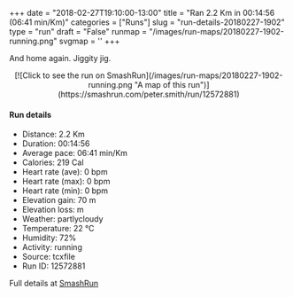 +++
date = "2018-02-27T19:10:00-13:00"
title = "Ran 2.2 Km in 00:14:56 (06:41 min/Km)"
categories = ["Runs"]
slug = "run-details-20180227-1902"
type = "run"
draft = "False"
runmap = "/images/run-maps/20180227-1902-running.png"
svgmap = '<polyline points="60 0, 60 1, 60 2, 59 4, 58 6, 58 7, 57 8, 56 8, 56 10, 56 12, 55 12, 54 13, 54 14, 54 16, 54 16, 53 19, 53 21, 53 24, 53 25, 52 25, 52 26, 55 26, 57 26, 57 27, 57 27, 58 30, 57 32, 55 37, 54 38, 53 40, 52 42, 52 44, 51 45, 50 47, 50 49, 49 50, 44 55, 43 56, 42 59, 41 60, 40 63, 41 68, 42 71, 41 73, 42 75, 42 77, 44 81, 44 83, 44 84, 45 85, 46 85, 49 87, 50 87, 54 87, 55 87, 56 89, 56 89, 54 96, 52 100, 52 100">'
+++

And home again. Jiggity jig. 

<!--more-->

<center>
[![Click to see the run on SmashRun](/images/run-maps/20180227-1902-running.png "A map of this run")](https://smashrun.com/peter.smith/run/12572881)
</center>

#### Run details

* Distance: 2.2 Km
* Duration: 00:14:56
* Average pace: 06:41 min/Km
* Calories: 219 Cal
* Heart rate (ave): 0 bpm
* Heart rate (max): 0 bpm
* Heart rate (min): 0 bpm
* Elevation gain: 70 m
* Elevation loss:  m
* Weather: partlycloudy
* Temperature: 22 &deg;C
* Humidity: 72%
* Activity: running
* Source: tcxfile
* Run ID: 12572881

Full details at [SmashRun](https://smashrun.com/peter.smith/run/12572881)